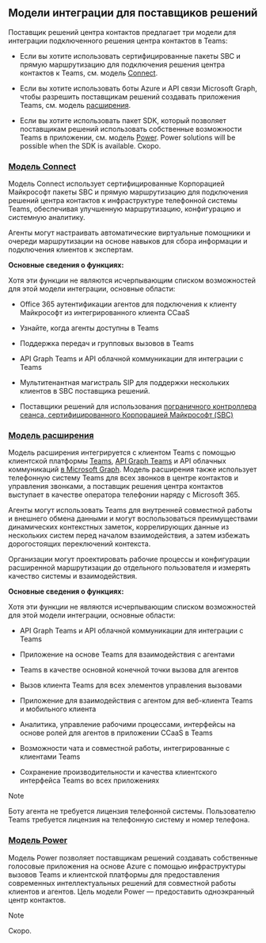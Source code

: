 ## <a name="integration-models-for-solution-providers"></a>Модели интеграции для поставщиков решений

<a name="steps"></a>

Поставщик решений центра контактов предлагает три модели для интеграции подключенного решения центра контактов в Teams:

- Если вы хотите использовать сертифицированные пакеты SBC и прямую маршрутизацию для подключения решения центра контактов к Teams, см. модель [Connect](?tabs=connect#steps).

- Если вы хотите использовать боты Azure и API связи Microsoft Graph, чтобы разрешить поставщикам решений создавать приложения Teams, см. модель [расширения](?tabs=extend#steps).

- Если вы хотите использовать пакет SDK, который позволяет поставщикам решений использовать собственные возможности Teams в приложении, см. модель [Power](?tabs=power#steps). Power solutions will be possible when the SDK is available. Скоро.

### <a name="the-connect-model"></a>[**Модель Connect**](#tab/connect)

Модель Connect использует сертифицированные Корпорацией Майкрософт пакеты SBC и прямую маршрутизацию для подключения решений центра контактов к инфраструктуре телефонной системы Teams, обеспечивая улучшенную маршрутизацию, конфигурацию и системную аналитику.

Агенты могут настраивать автоматические виртуальные помощники и очереди маршрутизации на основе навыков для сбора информации и подключения клиентов к экспертам.

**Основные сведения о функциях:**

Хотя эти функции не являются исчерпывающим списком возможностей для этой модели интеграции, основные области:

- Office 365 аутентификации агентов для подключения к клиенту Майкрософт из интегрированного клиента CCaaS

- Узнайте, когда агенты доступны в Teams

- Поддержка передач и групповых  вызовов в Teams

- API Graph Teams и API облачной коммуникации для интеграции с Teams

- Мультитенантная магистраль SIP для поддержки нескольких клиентов в SBC поставщика решений.

- Поставщики решений для использования [<span class="underline">пограничного контроллера сеанса, сертифицированного Корпорацией Майкрософт (SBC)</span>](../direct-routing-border-controllers.md)

### <a name="the-extend-model"></a>[**Модель расширения**](#tab/extend)

Модель расширения интегрируется с клиентом Teams с помощью клиентской платформы [Teams](/microsoftteams/platform/overview), [API Graph Teams](/graph/api/resources/teams-api-overview) и API облачных коммуникаций [в Microsoft Graph](/graph/api/resources/communications-api-overview). Модель расширения также использует телефонную систему Teams для всех звонков в центре контактов и управления звонками, а поставщик решения центра контактов выступает в качестве оператора телефонии наряду с Microsoft 365.

Агенты могут использовать Teams для внутренней совместной работы и внешнего обмена данными и могут воспользоваться преимуществами динамических контекстных заметок, коррелирующих данные из нескольких систем перед началом взаимодействия, а затем избежать дорогостоящих переключений контекста.

Организации могут проектировать рабочие процессы и конфигурации расширенной маршрутизации до отдельного пользователя и измерять качество системы и взаимодействия.

**Основные сведения о функциях:**

Хотя эти функции не являются исчерпывающим списком возможностей для этой модели интеграции, основные области:

- API Graph Teams и API облачной коммуникации для интеграции с Teams

- Приложение на основе Teams для взаимодействия с агентами

- Teams в качестве основной конечной точки вызова для агентов

- Вызов клиента Teams для всех элементов управления вызовами

- Приложение для взаимодействия с агентом для веб-клиента Teams и мобильного клиента

- Аналитика, управление рабочими процессами, интерфейсы на основе ролей для агентов в приложении CCaaS в Teams

- Возможности чата и совместной работы, интегрированные с клиентами Teams

- Сохранение производительности и качества клиентского интерфейса Teams во всех приложениях

> [!NOTE]
> Боту агента не требуется лицензия телефонной системы. Пользователю Teams требуется лицензия на телефонную систему и номер телефона.

### <a name="the-power-model"></a>[**Модель Power**](#tab/power)

Модель Power позволяет поставщикам решений создавать собственные голосовые приложения на основе Azure с помощью инфраструктуры вызовов Teams и клиентской платформы для предоставления современных интеллектуальных решений для совместной работы клиентов и агентов. Цель модели Power — предоставить одноэкранный центр контактов.


> [!NOTE]
> Скоро.
